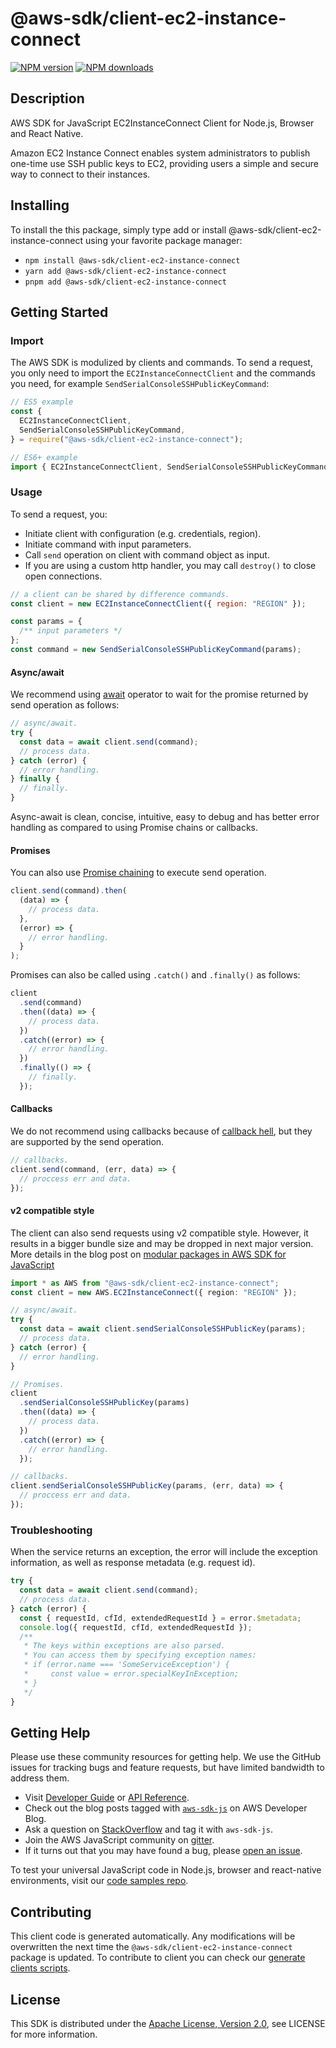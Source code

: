 # @aws-sdk/client-ec2-instance-connect

[![NPM version](https://img.shields.io/npm/v/@aws-sdk/client-ec2-instance-connect/latest.svg)](https://www.npmjs.com/package/@aws-sdk/client-ec2-instance-connect)
[![NPM downloads](https://img.shields.io/npm/dm/@aws-sdk/client-ec2-instance-connect.svg)](https://www.npmjs.com/package/@aws-sdk/client-ec2-instance-connect)

## Description

AWS SDK for JavaScript EC2InstanceConnect Client for Node.js, Browser and React Native.

<p>Amazon EC2 Instance Connect enables system administrators to publish one-time use SSH
public keys to EC2, providing users a simple and secure way to connect to their
instances.</p>

## Installing

To install the this package, simply type add or install @aws-sdk/client-ec2-instance-connect
using your favorite package manager:

- `npm install @aws-sdk/client-ec2-instance-connect`
- `yarn add @aws-sdk/client-ec2-instance-connect`
- `pnpm add @aws-sdk/client-ec2-instance-connect`

## Getting Started

### Import

The AWS SDK is modulized by clients and commands.
To send a request, you only need to import the `EC2InstanceConnectClient` and
the commands you need, for example `SendSerialConsoleSSHPublicKeyCommand`:

```js
// ES5 example
const {
  EC2InstanceConnectClient,
  SendSerialConsoleSSHPublicKeyCommand,
} = require("@aws-sdk/client-ec2-instance-connect");
```

```ts
// ES6+ example
import { EC2InstanceConnectClient, SendSerialConsoleSSHPublicKeyCommand } from "@aws-sdk/client-ec2-instance-connect";
```

### Usage

To send a request, you:

- Initiate client with configuration (e.g. credentials, region).
- Initiate command with input parameters.
- Call `send` operation on client with command object as input.
- If you are using a custom http handler, you may call `destroy()` to close open connections.

```js
// a client can be shared by difference commands.
const client = new EC2InstanceConnectClient({ region: "REGION" });

const params = {
  /** input parameters */
};
const command = new SendSerialConsoleSSHPublicKeyCommand(params);
```

#### Async/await

We recommend using [await](https://developer.mozilla.org/en-US/docs/Web/JavaScript/Reference/Operators/await)
operator to wait for the promise returned by send operation as follows:

```js
// async/await.
try {
  const data = await client.send(command);
  // process data.
} catch (error) {
  // error handling.
} finally {
  // finally.
}
```

Async-await is clean, concise, intuitive, easy to debug and has better error handling
as compared to using Promise chains or callbacks.

#### Promises

You can also use [Promise chaining](https://developer.mozilla.org/en-US/docs/Web/JavaScript/Guide/Using_promises#chaining)
to execute send operation.

```js
client.send(command).then(
  (data) => {
    // process data.
  },
  (error) => {
    // error handling.
  }
);
```

Promises can also be called using `.catch()` and `.finally()` as follows:

```js
client
  .send(command)
  .then((data) => {
    // process data.
  })
  .catch((error) => {
    // error handling.
  })
  .finally(() => {
    // finally.
  });
```

#### Callbacks

We do not recommend using callbacks because of [callback hell](http://callbackhell.com/),
but they are supported by the send operation.

```js
// callbacks.
client.send(command, (err, data) => {
  // proccess err and data.
});
```

#### v2 compatible style

The client can also send requests using v2 compatible style.
However, it results in a bigger bundle size and may be dropped in next major version. More details in the blog post
on [modular packages in AWS SDK for JavaScript](https://aws.amazon.com/blogs/developer/modular-packages-in-aws-sdk-for-javascript/)

```ts
import * as AWS from "@aws-sdk/client-ec2-instance-connect";
const client = new AWS.EC2InstanceConnect({ region: "REGION" });

// async/await.
try {
  const data = await client.sendSerialConsoleSSHPublicKey(params);
  // process data.
} catch (error) {
  // error handling.
}

// Promises.
client
  .sendSerialConsoleSSHPublicKey(params)
  .then((data) => {
    // process data.
  })
  .catch((error) => {
    // error handling.
  });

// callbacks.
client.sendSerialConsoleSSHPublicKey(params, (err, data) => {
  // proccess err and data.
});
```

### Troubleshooting

When the service returns an exception, the error will include the exception information,
as well as response metadata (e.g. request id).

```js
try {
  const data = await client.send(command);
  // process data.
} catch (error) {
  const { requestId, cfId, extendedRequestId } = error.$metadata;
  console.log({ requestId, cfId, extendedRequestId });
  /**
   * The keys within exceptions are also parsed.
   * You can access them by specifying exception names:
   * if (error.name === 'SomeServiceException') {
   *     const value = error.specialKeyInException;
   * }
   */
}
```

## Getting Help

Please use these community resources for getting help.
We use the GitHub issues for tracking bugs and feature requests, but have limited bandwidth to address them.

- Visit [Developer Guide](https://docs.aws.amazon.com/sdk-for-javascript/v3/developer-guide/welcome.html)
  or [API Reference](https://docs.aws.amazon.com/AWSJavaScriptSDK/v3/latest/index.html).
- Check out the blog posts tagged with [`aws-sdk-js`](https://aws.amazon.com/blogs/developer/tag/aws-sdk-js/)
  on AWS Developer Blog.
- Ask a question on [StackOverflow](https://stackoverflow.com/questions/tagged/aws-sdk-js) and tag it with `aws-sdk-js`.
- Join the AWS JavaScript community on [gitter](https://gitter.im/aws/aws-sdk-js-v3).
- If it turns out that you may have found a bug, please [open an issue](https://github.com/aws/aws-sdk-js-v3/issues/new/choose).

To test your universal JavaScript code in Node.js, browser and react-native environments,
visit our [code samples repo](https://github.com/aws-samples/aws-sdk-js-tests).

## Contributing

This client code is generated automatically. Any modifications will be overwritten the next time the `@aws-sdk/client-ec2-instance-connect` package is updated.
To contribute to client you can check our [generate clients scripts](https://github.com/aws/aws-sdk-js-v3/tree/main/scripts/generate-clients).

## License

This SDK is distributed under the
[Apache License, Version 2.0](http://www.apache.org/licenses/LICENSE-2.0),
see LICENSE for more information.
